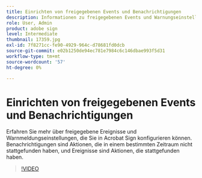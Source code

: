 ```yaml
---
title: Einrichten von freigegebenen Events und Benachrichtigungen
description: Informationen zu freigegebenen Events und Warnungseinstellungen in Acrobat Sign
role: User, Admin
product: adobe sign
level: Intermediate
thumbnail: 17359.jpg
exl-id: 7f8271cc-fe90-4929-964c-d78681fd0dcb
source-git-commit: e02b1250de94ec781e7984c6c146dbae993f5d31
workflow-type: tm+mt
source-wordcount: '57'
ht-degree: 0%

---
```


# Einrichten von freigegebenen Events und Benachrichtigungen

Erfahren Sie mehr über freigegebene Ereignisse und Warnmeldungseinstellungen, die Sie in Acrobat Sign konfigurieren können. Benachrichtigungen sind Aktionen, die in einem bestimmten Zeitraum nicht stattgefunden haben, und Ereignisse sind Aktionen, die stattgefunden haben.

>[!VIDEO](https://video.tv.adobe.com/v/17359?hidetitle=true)
